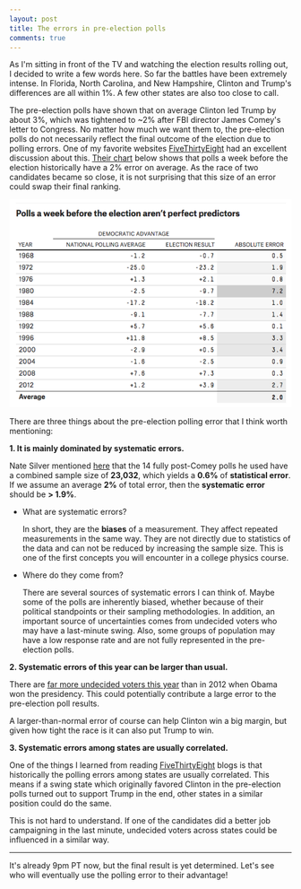 ```yaml
---
layout: post
title: The errors in pre-election polls
comments: true
---
```


As I'm sitting in front of the TV and watching the election results rolling out, I decided to write a few words here. So far the battles have been extremely intense. In Florida, North Carolina, and New Hampshire, Clinton and Trump's differences are all within 1%. A few other states are also too close to call.

The pre-election polls have shown that on average Clinton led Trump by about 3%, which was tightened to ~2% after FBI director James Comey's letter to Congress. No matter how much we want them to, the pre-election polls do not necessarily reflect the final outcome of the election due to polling errors. One of my favorite websites [FiveThirtyEight](http://fivethirtyeight.com/) had an excellent discussion about this. [Their chart](http://fivethirtyeight.com/features/trump-is-just-a-normal-polling-error-behind-clinton/) below shows that polls a week before the election historically have a 2% error on average. As the race of two candidates became so close, it is not surprising that this size of an error could swap their final ranking.

![_config.yml](/images/pre-election_poll_errors.png)

There are three things about the pre-election polling error that I think worth mentioning:

**1. It is mainly dominated by systematic errors.**

Nate Silver mentioned [here](http://fivethirtyeight.com/features/election-update-dont-ignore-the-polls-clinton-leads-but-its-a-close-race/) that the 14 fully post-Comey polls he used have a combined sample size of **23,032**, which yields a **0.6%** of **statistical error**. If we assume an average **2%** of total error, then the **systematic error** should be **> 1.9%**.

* What are systematic errors?

  In short, they are the **biases** of a measurement. They affect repeated measurements in the same way. They are not directly due to statistics of the data and can not be reduced by increasing the sample size. This is one of the first concepts you will encounter in a college physics course.

* Where do they come from?

  There are several sources of systematic errors I can think of. Maybe some of the polls are inherently biased, whether because of their political standpoints or their sampling methodologies. In addition, an important source of uncertainties comes from undecided voters who may have a last-minute swing. Also, some groups of population may have a low response rate and are not fully represented in the pre-election polls.

**2. Systematic errors of this year can be larger than usual.**

There are [far more undecided voters this year](http://fivethirtyeight.com/features/election-update-why-clintons-position-is-worse-than-obamas/) than in 2012 when Obama won the presidency. This could potentially contribute a large error to the pre-election poll results.

A larger-than-normal error of course can help Clinton win a big margin, but given how tight the race is it can also put Trump to win.

**3. Systematic errors among states are usually correlated.**

One of the things I learned from reading [FiveThirtyEight](http://fivethirtyeight.com/) blogs is that historically the polling errors among states are usually correlated. This means if a swing state which originally favored Clinton in the pre-election polls turned out to support Trump in the end, other states in a similar position could do the same.

This is not hard to understand. If one of the candidates did a better job campaigning in the last minute, undecided voters across states could be influenced in a similar way.

-----------------------------

It's already 9pm PT now, but the final result is yet determined. Let's see who will eventually use the polling error to their advantage!

